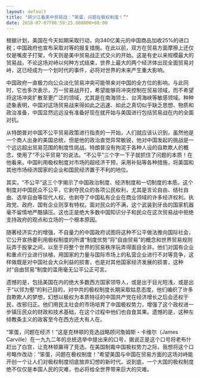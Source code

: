 ```yaml
---
layout: default
title: "胡少江看美中贸易战：“笨蛋，问题在极权制度！”"
date: 2018-07-07T06:59:25.000000+08:00
---
```


根据计划，美国在今天如期采取行动，向340亿美元的中国商品加收25%的进口税；中国政府也宣布采取对等的报复措施。在此以前，双方在贸易方面摩擦上还仅仅是嘴皮子打架，今天则是美中贸易战正式交火的开始。这是有史以来规模最大的贸易战，不论这场对峙以何种方式结束，世界上最大的两个经济体出现全面贸易对峙，这已经成为一个划时代的事件，必将对世界的未来产生重大影响。

中国政府一直极力向公众淡化贸易冲突可能带来对中国的全方位的影响。与此同时，它也多次表示，万一贸易战开打，希望能够将冲突控制在贸易领域，而不希望将这场冲突扩散至更广泛的领域，尤其是在南海领土、台湾海峡等敏感领域。种种迹象表明，中国对这场贸易战来得如此之迅速、如此之真切似乎缺乏思想、物质和政治准备，中国显然远远没有准备好现在就开始与美国进行包括贸易战在内的全面对抗。

从特朗普对中国不公平贸易政策进行指责的一开始，人们就应该认识到，虽然他是一个商人出身的美国总统，但是他的政治直觉异常敏锐，他对中国发起的挑战是一个远远超出贸易范围的制度性挑战。特朗普没有拘泥于各种人设的自欺欺人的概念，使用了“不公平贸易”的说法。“不公平”三个字一下子就抓住了问题的本质！在他看来，中国利用极权制度对市场的超经济干预，采用补贴等各种措施，将美国和其他市场经济国家的企业和国民经济置于不利的地位。

其实，“不公平”这三个字揭示了中国政治制度、经济制度和一切制度的本质。这个制度对中国民众不公平，它剥夺民众的各项公民权利，尤其是言论自由、结社自由、选举自由等现代人权，也剥夺了中国私有企业在商业领域的许多经济权利。执政党、政府、国有企业则享有特权。面对民众的不满，这个武装到牙齿的国家机器毫不留情地严酷镇压。这也正是绝大多数中国知识分子和民众在这次贸易战中拒绝支持政府的观点和立场的一个根本原因。

随著经济实力的增强，不自量力的中国政府试图将这种不公平做法推向国际社会，它公开宣扬要利用极权制度的所谓“制度优势”将“自由贸易”的概念和世界贸易规则玩弄于股掌之间，以至于将整个世界的贸易秩序玩弄得面目全非。他们对国有企业和重点行业进行扶植，用国家的力量与国际市场上的私营企业进行不对等竞争，这样做既是对中国社会大众利益的损害，也是对其他国家经济发展的损害，这种对“自由贸易”制度的滥用毫无公平公正可言。

遗憾的是，包括美国在内的绝大多数西方国家领导人，或是出于目光短浅，或是出于“以邻为壑”的利己目的，对中共的极权制度长期采取姑息态度，他们编织了许多自欺欺人的梦想，幻想以极权为本质特征的中国共产党在经济增长之后会还权于民，改邪归正。他们用民主社会的市场培育了中国极权势力，增强了这个政权进一步镇压民众的财政和技术基础，在这个过程中他们也自食其果。遗憾的是，这种左倾教条主义的政客至今在西方还大有人在。

“笨蛋，问题在经济！”这是克林顿的竞选战略顾问詹姆斯・卡维尔（James Carville）在一九九二年的总统选举中提出来的口号，据说正是这个口号将老布什赶出了白宫，让克林顿赢得了竞选。在美国制裁中国极权势力之际，我想将这个口号略作改动：“笨蛋，问题在极权制度！”希望美国与中国在贸易方面的这场对峙能开创一个让人们对极权制度彻底放弃幻想的新时代。说到底，一个大国的极权制度绝不仅仅是本国人民的灾难，也必将给全世界带来巨大的灾难。

